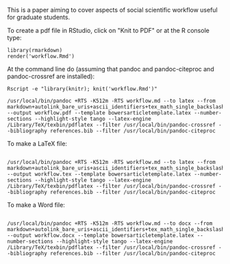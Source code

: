 
This is a paper aiming to cover aspects of social scientific workflow useful for graduate students.

To create a pdf file in RStudio, click on "Knit to PDF" or at the R console type:

```
library(rmarkdown)
render('workflow.Rmd')
```

At the command line do (assuming that pandoc and pandoc-citeproc and pandoc-crossref are installed):

```
Rscript -e "library(knitr); knit('workflow.Rmd')"

/usr/local/bin/pandoc +RTS -K512m -RTS workflow.md --to latex --from markdown+autolink_bare_uris+ascii_identifiers+tex_math_single_backslash --output workflow.pdf --template bowersarticletemplate.latex --number-sections --highlight-style tango --latex-engine /Library/TeX/texbin/pdflatex --filter /usr/local/bin/pandoc-crossref --bibliography references.bib --filter /usr/local/bin/pandoc-citeproc
```

To make a LaTeX file:

```

/usr/local/bin/pandoc +RTS -K512m -RTS workflow.md --to latex --from markdown+autolink_bare_uris+ascii_identifiers+tex_math_single_backslash --output workflow.tex --template bowersarticletemplate.latex --number-sections --highlight-style tango --latex-engine /Library/TeX/texbin/pdflatex --filter /usr/local/bin/pandoc-crossref --bibliography references.bib --filter /usr/local/bin/pandoc-citeproc
```

To make a Word file:

```

/usr/local/bin/pandoc +RTS -K512m -RTS workflow.md --to docx --from markdown+autolink_bare_uris+ascii_identifiers+tex_math_single_backslash --output workflow.docx --template bowersarticletemplate.latex --number-sections --highlight-style tango --latex-engine /Library/TeX/texbin/pdflatex --filter /usr/local/bin/pandoc-crossref --bibliography references.bib --filter /usr/local/bin/pandoc-citeproc

```
